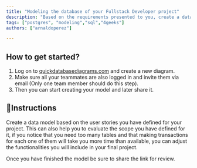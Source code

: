 ```yaml
---
title: "Modeling the database of your Fullstack Developer project"
description: "Based on the requirements presented to you, create a database model that responds to the approach"
tags: ["postgres", "modeling","sql","4geeks"]
authors: ["arnaldoperez"]

---
```


## How to get started?

1. Log on to [quickdatabasediagrams.com](https://app.quickdatabasediagrams.com/) and create a new diagram.
2. Make sure all your teammates are also logged in and invite them via email (Only one team member should do this step).
3. Then you can start creating your model and later share it.

## 📝Instructions

Create a data model based on the user stories you have defined for your project. This can also help you to evaluate the scope you have defined for it, if you notice that you need too many tables and that making transactions for each one of them will take you more time than available, you can adjust the functionalities you will include in your final project.

Once you have finished the model be sure to share the link for review.
